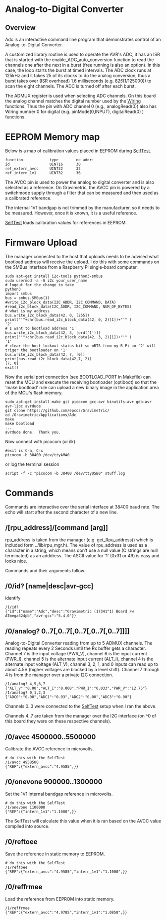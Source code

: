 # Analog-to-Digital Converter

## Overview

Adc is an interactive command line program that demonstrates control of an Analog-to-Digital Converter. 

A customized library routine is used to operate the AVR's ADC, it has an ISR that is started with the enable_ADC_auto_conversion function to read the channels one after the next in a burst (free running is also an option). In this case, the loop starts the burst at timed intervals. The ADC clock runs at 125kHz and it takes 25 of its clocks to do the analog conversion, thus a burst takes over (ISR overhead) 1.6 milliseconds (e.g. 8*25*(1/125000)) to scan the eight channels. The ADC is turned off after each burst.

The ADMUX register is used when selecting ADC channels. On this board the analog channel matches the digital number used by the [Wiring] functions. Thus the pin with ADC channel 0 (e.g., analogRead(0)) also has Wiring number 0 for digital (e.g. pinMode(0,INPUT), digitalRead(0) ) functions.

[Wiring]: https://arduinohistory.github.io/


# EEPROM Memory map 

Below is a map of calibration values placed in EEPROM during [SelfTest]. 

```
function            type        ee_addr:
id                  UINT16      30
ref_extern_avcc     UINT32      32
ref_intern_1v1      UINT32      36
```

The AVCC pin is used to power the analog to digital converter and is also selected as a reference. On Gravimetric, the AVCC pin is powered by a switchmode supply through a filter that can be measured and then used as a calibrated reference.

The internal 1V1 bandgap is not trimmed by the manufacturer, so it needs to be measured. However, once it is known, it is a useful reference.

[SelfTest] loads calibration values for references in EEPROM.

[SelfTest]: https://github.com/epccs/Gravimetric/tree/master/Applications/SelfTest


# Firmware Upload

The manager connected to the host that uploads needs to be advised what bootload address will receive the upload. I do this with some commands on the SMBus interface from a Raspberry Pi single-board computer.

``` 
sudo apt-get install i2c-tools python3-smbus
sudo usermod -a -G i2c your_user_name
# logout for the change to take
python3
import smbus
bus = smbus.SMBus(1)
#write_i2c_block_data(I2C_ADDR, I2C_COMMAND, DATA)
#read_i2c_block_data(I2C_ADDR, I2C_COMMAND, NUM_OF_BYTES)
# what is my address
bus.write_i2c_block_data(42, 0, [255])
print("'"+chr(bus.read_i2c_block_data(42, 0, 2)[1])+"'" )
'2'
# I want to bootload address '1'
bus.write_i2c_block_data(42, 3, [ord('1')])
print("'"+chr(bus.read_i2c_block_data(42, 3, 2)[1])+"'" )
'1'
# clear the host lockout status bit so nRTS from my R-Pi on '2' will triger the bootloader on '1'
bus.write_i2c_block_data(42, 7, [0])
print(bus.read_i2c_block_data(42,7, 2))
[7, 0]
exit()
```

Now the serial port connection (see BOOTLOAD_PORT in Makefile) can reset the MCU and execute the receiving bootloader (optiboot) so that the 'make bootload' rule can upload a new binary image in the application area of the MCU's flash memory.

``` 
sudo apt-get install make git picocom gcc-avr binutils-avr gdb-avr avr-libc avrdude
git clone https://github.com/epccs/Gravimetric/
cd /Gravimetric/Applications/Adc
make
make bootload
...
avrdude done.  Thank you.
``` 

Now connect with picocom (or ilk).


``` 
#exit is C-a, C-x
picocom -b 38400 /dev/ttyAMA0
``` 

or log the terminal session

``` 
script -f -c "picocom -b 38400 /dev/ttyUSB0" stuff.log
``` 


# Commands

Commands are interactive over the serial interface at 38400 baud rate. The echo will start after the second character of a new line. 


## /\[rpu_address\]/\[command \[arg\]\]

rpu_address is taken from the manager (e.g. get_Rpu_address() which is included form ../lib/rpu_mgr.h). The value of rpu_address is used as a character in a string, which means don't use a null value (C strings are null terminated) as an adddress. The ASCII value for '1' (0x31 or 49) is easy and looks nice.

Commands and their arguments follow.


## /0/id? \[name|desc|avr-gcc\]

identify 

``` 
/1/id?
{"id":{"name":"Adc","desc":"Gravimetric (17341^1) Board /w ATmega324pb","avr-gcc":"5.4.0"}}
```

##  /0/analog? 0..7\[,0..7\[,0..7\[,0..7\[,0..7\]\]\]\]    

Analog-to-Digital Converter reading from up to 5 ADMUX channels. The reading repeats every 2 Seconds until the Rx buffer gets a character. Channel 7 is the input voltage (PWR_V), channel 6 is the input current (PWR_I), channel 5 is the alternate input current (ALT_I), channel 4 is the alternate input voltage (ALT_V), channel 3, 2,  1, and 0 inputs can read up to about 4.5V (higher voltages are blocked by a level shift). Channel 7 through 4 is from the manager over a private I2C connection. 

``` 
/1/analog? 4,5,6,7
{"ALT_V":"0.00","ALT_I":"0.000","PWR_I":"0.033","PWR_V":"12.75"}
/1/analog? 0,1,2,3
{"ADC0":"0.00","ADC1":"0.03","ADC2":"0.00","ADC3":"0.00"}
```

Channels 0..3 were connected to the [SelfTest] setup when I ran the above.

Channels 4..7 are taken from the manager over the I2C interface (on ^0 of this board they were on these respective channels).


##  /0/avcc 4500000..5500000

Calibrate the AVCC reference in microvolts.

``` 
# do this with the SelfTest
/1/avcc 4958500
{"REF":{"extern_avcc":"4.9585",}}
``` 


##  /0/onevone 900000..1300000

Set the 1V1 internal bandgap reference in microvolts.

```
# do this with the SelfTest
/1/onevone 1100000
{"REF":{"intern_1v1":"1.1000",}}
``` 

The SelfTest will calculate this value when it is ran based on the AVCC value compiled into source.


##  /0/reftoee

Save the reference in static memory to EEPROM.

```
# do this with the SelfTest
/1/reftoee
{"REF":{"extern_avcc":"4.9585","intern_1v1":"1.1000",}}
```


##  /0/reffrmee

Load the reference from EEPROM into static memory.

```
/1/reffrmee
{"REF":{"extern_avcc":"4.9785","intern_1v1":"1.0858",}}
```

